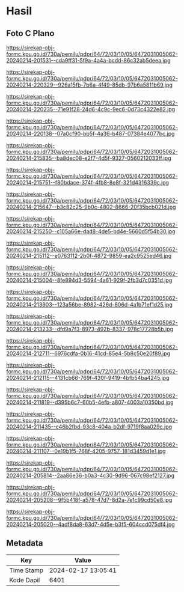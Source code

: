 # Hasil

## Foto C Plano

https://sirekap-obj-formc.kpu.go.id/730a/pemilu/pdpr/64/72/03/10/05/6472031005062-20240214-201531--cda9ff31-5f9a-4a4a-bcdd-86c32ab5deea.jpg

https://sirekap-obj-formc.kpu.go.id/730a/pemilu/pdpr/64/72/03/10/05/6472031005062-20240214-220329--926a15fb-7b6a-4f49-85db-97b6a5811b69.jpg

https://sirekap-obj-formc.kpu.go.id/730a/pemilu/pdpr/64/72/03/10/05/6472031005062-20240214-220235--71e91f28-24d6-4c9c-9ec6-0d73c4322e82.jpg

https://sirekap-obj-formc.kpu.go.id/730a/pemilu/pdpr/64/72/03/10/05/6472031005062-20240214-220138--07a0cf90-bb5f-4a36-b487-07384e4077bc.jpg

https://sirekap-obj-formc.kpu.go.id/730a/pemilu/pdpr/64/72/03/10/05/6472031005062-20240214-215835--ba8dec08-e2f7-4d5f-9327-0560212033ff.jpg

https://sirekap-obj-formc.kpu.go.id/730a/pemilu/pdpr/64/72/03/10/05/6472031005062-20240214-215751--f80bdace-374f-4fb8-8e8f-321d4316339c.jpg

https://sirekap-obj-formc.kpu.go.id/730a/pemilu/pdpr/64/72/03/10/05/6472031005062-20240214-215647--b3c82c25-9b0c-4802-8666-20f35bcb021d.jpg

https://sirekap-obj-formc.kpu.go.id/730a/pemilu/pdpr/64/72/03/10/05/6472031005062-20240214-215250--c105a66e-dad8-4de5-bd4e-5660d5f54b30.jpg

https://sirekap-obj-formc.kpu.go.id/730a/pemilu/pdpr/64/72/03/10/05/6472031005062-20240214-215112--e0763112-2b0f-4872-9859-ea2c9525ed46.jpg

https://sirekap-obj-formc.kpu.go.id/730a/pemilu/pdpr/64/72/03/10/05/6472031005062-20240214-215004--8fe894d3-5594-4a61-929f-2fb3d7c0351d.jpg

https://sirekap-obj-formc.kpu.go.id/730a/pemilu/pdpr/64/72/03/10/05/6472031005062-20240214-213903--123a56be-8982-426d-806d-4a1b71ef1d25.jpg

https://sirekap-obj-formc.kpu.go.id/730a/pemilu/pdpr/64/72/03/10/05/6472031005062-20240214-213233--dfd9a7f3-8973-492b-8337-978c17728b5b.jpg

https://sirekap-obj-formc.kpu.go.id/730a/pemilu/pdpr/64/72/03/10/05/6472031005062-20240214-212711--6976cdfa-0b16-41cd-85e4-5b8c50e20f89.jpg

https://sirekap-obj-formc.kpu.go.id/730a/pemilu/pdpr/64/72/03/10/05/6472031005062-20240214-212115--4131cb66-769f-430f-9419-4bfb54ba4245.jpg

https://sirekap-obj-formc.kpu.go.id/730a/pemilu/pdpr/64/72/03/10/05/6472031005062-20240214-211819--d395b6c7-60b5-4efb-a807-4003a10350bd.jpg

https://sirekap-obj-formc.kpu.go.id/730a/pemilu/pdpr/64/72/03/10/05/6472031005062-20240214-211435--c46b2fbd-93c8-404a-b2df-9719f8aa029c.jpg

https://sirekap-obj-formc.kpu.go.id/730a/pemilu/pdpr/64/72/03/10/05/6472031005062-20240214-211107--0e19b1f5-768f-4205-9757-181d3459d1e1.jpg

https://sirekap-obj-formc.kpu.go.id/730a/pemilu/pdpr/64/72/03/10/05/6472031005062-20240214-205814--2aa86e36-b0a3-4c30-9d96-067c98ef2127.jpg

https://sirekap-obj-formc.kpu.go.id/730a/pemilu/pdpr/64/72/03/10/05/6472031005062-20240214-205208--9f5b418f-a578-47d7-8d2a-7e1c99cd50e8.jpg

https://sirekap-obj-formc.kpu.go.id/730a/pemilu/pdpr/64/72/03/10/05/6472031005062-20240214-205020--4adf8da8-63d7-4d5e-b3f5-604ccd075df4.jpg


## Metadata

| Key        | Value               |
| ---------- | ------------------- |
| Time Stamp | 2024-02-17 13:05:41 |
| Kode Dapil | 6401                |



